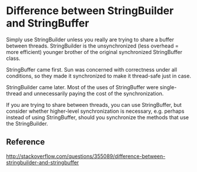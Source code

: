 # Difference between StringBuilder and StringBuffer

Simply use StringBuilder unless you really are trying to share a buffer between threads. StringBuilder is the unsynchronized (less overhead = more efficient) younger brother of the original synchronized StringBuffer class.

StringBuffer came first. Sun was concerned with correctness under all conditions, so they made it synchronized to make it thread-safe just in case.

StringBuilder came later. Most of the uses of StringBuffer were single-thread and unnecessarily paying the cost of the synchronization.

If you are trying to share between threads, you can use StringBuffer, but consider whether higher-level synchronization is necessary, e.g. perhaps instead of using StringBuffer, should you synchronize the methods that use the StringBuilder.

## Reference

http://stackoverflow.com/questions/355089/difference-between-stringbuilder-and-stringbuffer